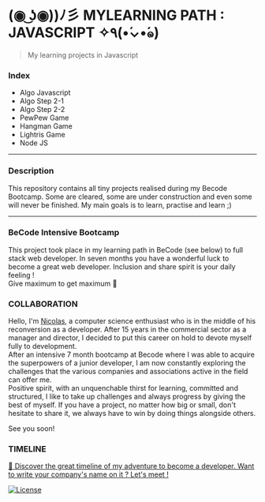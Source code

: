 #  (◉ ͜ʖ◉))ﾉ彡 MYLEARNING PATH :  JAVASCRIPT ✧٩(•́⌄•́๑)
>   My learning projects in Javascript


###  Index

-   Algo Javascript
-   Algo Step 2-1
-   Algo Step 2-2
-   PewPew Game
-   Hangman Game
-   Lightris Game
-   Node JS

---

### Description

This repository contains all tiny projects realised during my Becode Bootcamp.
Some are cleared, some are under construction and even some will never be finished.
My main goals is to learn, practise and learn ;)

---

### **BeCode** Intensive Bootcamp     
This project took place in my learning path in BeCode (see below) to full stack web developer.
In seven months you have a wonderful luck to become a great web developer. Inclusion and share spirit is your daily feeling !  
Give maximum to get maximum :rocket:

### COLLABORATION

Hello, I'm [Nicolas](https://www.linkedin.com/in/nicolas-denoel/), a computer science enthusiast who is in the middle of his reconversion as a developer. After 15 years in the commercial sector as a manager and director, I decided to put this career on hold to devote myself fully to development.  
After an intensive 7 month bootcamp at Becode where I was able to acquire the superpowers of a junior developer, I am now constantly exploring the challenges that the various companies and associations active in the field can offer me.  
Positive spirit, with an unquenchable thirst for learning, committed and structured, I like to take up challenges and always progress by giving the best of myself. 
If you have a project, no matter how big or small, don't hesitate to share it, we always have to win by doing things alongside others.  

See you soon!  

### TIMELINE
[:calendar: Discover the great timeline of my adventure to become a developer. Want to write your company's name on it ? Let's meet !](https://timelines.gitkraken.com/timeline/2e12cc334eb0406b84bf7a6339e666c4?range=2020-05-26_2020-06-27)  

[![License](http://img.shields.io/:license-mit-blue.svg?style=flat-square)](http://badges.mit-license.org)





